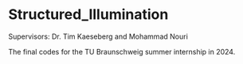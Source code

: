 # Structured_Illumination
Supervisors: Dr. Tim Kaeseberg and Mohammad Nouri

The final codes for the TU Braunschweig summer internship in 2024. 
